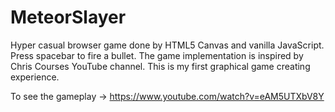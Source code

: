# MeteorSlayer
Hyper casual browser game done by HTML5 Canvas and vanilla JavaScript. Press spacebar to fire a bullet. The game implementation is inspired by Chris Courses YouTube channel. This is my first graphical game creating experience. 

To see the gameplay -> https://www.youtube.com/watch?v=eAM5UTXbV8Y
